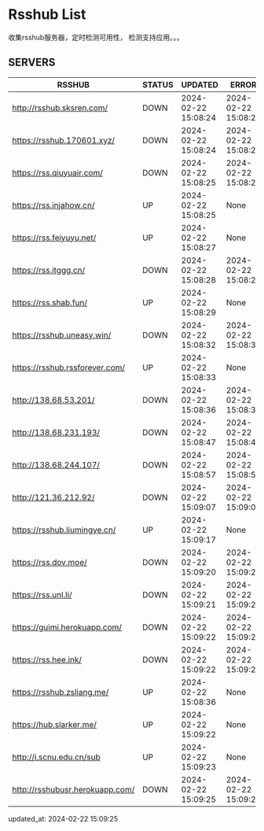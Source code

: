 # Rsshub List

收集rsshub服务器，定时检测可用性， 检测支持应用。。。


## SERVERS

|  RSSHUB   | STATUS  | UPDATED  | ERROR  | TWITTER |  
|  ----  | ----  | ----  | ----  | ---- |  
| http://rsshub.sksren.com/ | DOWN | 2024-02-22 15:08:24 | 2024-02-22 15:08:24 |  
| https://rsshub.170601.xyz/ | DOWN | 2024-02-22 15:08:24 | 2024-02-22 15:08:24 |  
| https://rss.qiuyuair.com/ | DOWN | 2024-02-22 15:08:25 | 2024-02-22 15:08:25 |  
| https://rss.injahow.cn/ | UP | 2024-02-22 15:08:25 | None ||  
| https://rss.feiyuyu.net/ | UP | 2024-02-22 15:08:27 | None ||  
| https://rss.itggg.cn/ | DOWN | 2024-02-22 15:08:28 | 2024-02-22 15:08:28 |  
| https://rss.shab.fun/ | UP | 2024-02-22 15:08:29 | None ||  
| https://rsshub.uneasy.win/ | DOWN | 2024-02-22 15:08:32 | 2024-02-22 15:08:32 |  
| https://rsshub.rssforever.com/ | UP | 2024-02-22 15:08:33 | None ||  
| http://138.68.53.201/ | DOWN | 2024-02-22 15:08:36 | 2024-02-22 15:08:36 |  
| http://138.68.231.193/ | DOWN | 2024-02-22 15:08:47 | 2024-02-22 15:08:47 |  
| http://138.68.244.107/ | DOWN | 2024-02-22 15:08:57 | 2024-02-22 15:08:57 |  
| http://121.36.212.92/ | DOWN | 2024-02-22 15:09:07 | 2024-02-22 15:09:07 |  
| https://rsshub.liumingye.cn/ | UP | 2024-02-22 15:09:17 | None ||  
| https://rss.dov.moe/ | DOWN | 2024-02-22 15:09:20 | 2024-02-22 15:09:20 |  
| https://rss.unl.li/ | DOWN | 2024-02-22 15:09:21 | 2024-02-22 15:09:21 |  
| https://guimi.herokuapp.com/ | DOWN | 2024-02-22 15:09:22 | 2024-02-22 15:09:22 |  
| https://rss.hee.ink/ | DOWN | 2024-02-22 15:09:22 | 2024-02-22 15:09:22 |  
| https://rsshub.zsliang.me/ | UP | 2024-02-22 15:08:36 | None |OK|  
| https://hub.slarker.me/ | UP | 2024-02-22 15:09:22 | None ||  
| http://i.scnu.edu.cn/sub | UP | 2024-02-22 15:09:23 | None ||  
| http://rsshubusr.herokuapp.com/ | DOWN | 2024-02-22 15:09:25 | 2024-02-22 15:09:25 |  
  

updated_at: 2024-02-22 15:09:25  
